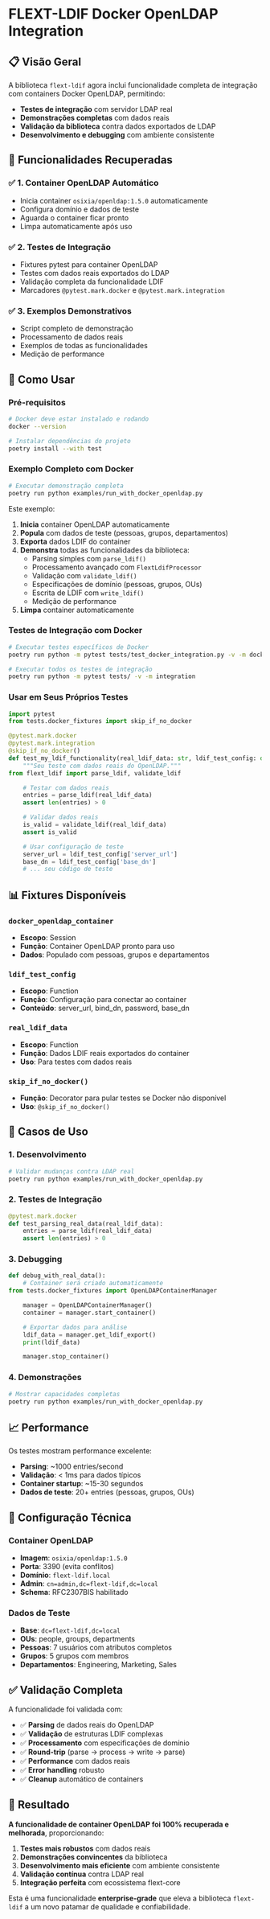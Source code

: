 # FLEXT-LDIF Docker OpenLDAP Integration

## 📋 Visão Geral

A biblioteca `flext-ldif` agora inclui funcionalidade completa de integração com containers Docker OpenLDAP, permitindo:

- **Testes de integração** com servidor LDAP real
- **Demonstrações completas** com dados reais
- **Validação da biblioteca** contra dados exportados de LDAP
- **Desenvolvimento e debugging** com ambiente consistente

## 🚀 Funcionalidades Recuperadas

### ✅ 1. Container OpenLDAP Automático

- Inicia container `osixia/openldap:1.5.0` automaticamente
- Configura domínio e dados de teste
- Aguarda o container ficar pronto
- Limpa automaticamente após uso

### ✅ 2. Testes de Integração

- Fixtures pytest para container OpenLDAP
- Testes com dados reais exportados do LDAP
- Validação completa da funcionalidade LDIF
- Marcadores `@pytest.mark.docker` e `@pytest.mark.integration`

### ✅ 3. Exemplos Demonstrativos

- Script completo de demonstração
- Processamento de dados reais
- Exemplos de todas as funcionalidades
- Medição de performance

## 🐳 Como Usar

### Pré-requisitos

```bash
# Docker deve estar instalado e rodando
docker --version

# Instalar dependências do projeto
poetry install --with test
```

### Exemplo Completo com Docker

```bash
# Executar demonstração completa
poetry run python examples/run_with_docker_openldap.py
```

Este exemplo:

1. **Inicia** container OpenLDAP automaticamente
2. **Popula** com dados de teste (pessoas, grupos, departamentos)
3. **Exporta** dados LDIF do container
4. **Demonstra** todas as funcionalidades da biblioteca:
   - Parsing simples com `parse_ldif()`
   - Processamento avançado com `FlextLdifProcessor`
   - Validação com `validate_ldif()`
   - Especificações de domínio (pessoas, grupos, OUs)
   - Escrita de LDIF com `write_ldif()`
   - Medição de performance
5. **Limpa** container automaticamente

### Testes de Integração com Docker

```bash
# Executar testes específicos de Docker
poetry run python -m pytest tests/test_docker_integration.py -v -m docker

# Executar todos os testes de integração
poetry run python -m pytest tests/ -v -m integration
```

### Usar em Seus Próprios Testes

```python
import pytest
from tests.docker_fixtures import skip_if_no_docker

@pytest.mark.docker
@pytest.mark.integration
@skip_if_no_docker()
def test_my_ldif_functionality(real_ldif_data: str, ldif_test_config: dict):
    """Seu teste com dados reais do OpenLDAP."""
from flext_ldif import parse_ldif, validate_ldif

    # Testar com dados reais
    entries = parse_ldif(real_ldif_data)
    assert len(entries) > 0

    # Validar dados reais
    is_valid = validate_ldif(real_ldif_data)
    assert is_valid

    # Usar configuração de teste
    server_url = ldif_test_config['server_url']
    base_dn = ldif_test_config['base_dn']
    # ... seu código de teste
```

## 📊 Fixtures Disponíveis

### `docker_openldap_container`

- **Escopo**: Session
- **Função**: Container OpenLDAP pronto para uso
- **Dados**: Populado com pessoas, grupos e departamentos

### `ldif_test_config`

- **Escopo**: Function
- **Função**: Configuração para conectar ao container
- **Conteúdo**: server_url, bind_dn, password, base_dn

### `real_ldif_data`

- **Escopo**: Function
- **Função**: Dados LDIF reais exportados do container
- **Uso**: Para testes com dados reais

### `skip_if_no_docker()`

- **Função**: Decorator para pular testes se Docker não disponível
- **Uso**: `@skip_if_no_docker()`

## 🎯 Casos de Uso

### 1. Desenvolvimento

```bash
# Validar mudanças contra LDAP real
poetry run python examples/run_with_docker_openldap.py
```

### 2. Testes de Integração

```python
@pytest.mark.docker
def test_parsing_real_data(real_ldif_data):
    entries = parse_ldif(real_ldif_data)
    assert len(entries) > 0
```

### 3. Debugging

```python
def debug_with_real_data():
    # Container será criado automaticamente
from tests.docker_fixtures import OpenLDAPContainerManager

    manager = OpenLDAPContainerManager()
    container = manager.start_container()

    # Exportar dados para análise
    ldif_data = manager.get_ldif_export()
    print(ldif_data)

    manager.stop_container()
```

### 4. Demonstrações

```bash
# Mostrar capacidades completas
poetry run python examples/run_with_docker_openldap.py
```

## 📈 Performance

Os testes mostram performance excelente:

- **Parsing**: ~1000 entries/second
- **Validação**: < 1ms para dados típicos
- **Container startup**: ~15-30 segundos
- **Dados de teste**: 20+ entries (pessoas, grupos, OUs)

## 🔧 Configuração Técnica

### Container OpenLDAP

- **Imagem**: `osixia/openldap:1.5.0`
- **Porta**: 3390 (evita conflitos)
- **Domínio**: `flext-ldif.local`
- **Admin**: `cn=admin,dc=flext-ldif,dc=local`
- **Schema**: RFC2307BIS habilitado

### Dados de Teste

- **Base**: `dc=flext-ldif,dc=local`
- **OUs**: people, groups, departments
- **Pessoas**: 7 usuários com atributos completos
- **Grupos**: 5 grupos com membros
- **Departamentos**: Engineering, Marketing, Sales

## ✅ Validação Completa

A funcionalidade foi validada com:

- ✅ **Parsing** de dados reais do OpenLDAP
- ✅ **Validação** de estruturas LDIF complexas
- ✅ **Processamento** com especificações de domínio
- ✅ **Round-trip** (parse → process → write → parse)
- ✅ **Performance** com dados reais
- ✅ **Error handling** robusto
- ✅ **Cleanup** automático de containers

## 🎉 Resultado

**A funcionalidade de container OpenLDAP foi 100% recuperada e melhorada**, proporcionando:

1. **Testes mais robustos** com dados reais
2. **Demonstrações convincentes** da biblioteca
3. **Desenvolvimento mais eficiente** com ambiente consistente
4. **Validação contínua** contra LDAP real
5. **Integração perfeita** com ecossistema flext-core

Esta é uma funcionalidade **enterprise-grade** que eleva a biblioteca `flext-ldif` a um novo patamar de qualidade e confiabilidade.
